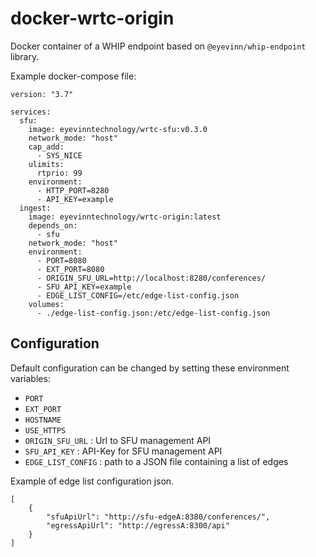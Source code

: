 # docker-wrtc-origin

Docker container of a WHIP endpoint based on `@eyevinn/whip-endpoint` library.

Example docker-compose file:

```
version: "3.7"

services:
  sfu:
    image: eyevinntechnology/wrtc-sfu:v0.3.0
    network_mode: "host"
    cap_add:
      - SYS_NICE
    ulimits:
      rtprio: 99
    environment:
      - HTTP_PORT=8280
      - API_KEY=example
  ingest:
    image: eyevinntechnology/wrtc-origin:latest
    depends_on:
      - sfu
    network_mode: "host"
    environment:
      - PORT=8080
      - EXT_PORT=8080
      - ORIGIN_SFU_URL=http://localhost:8280/conferences/
      - SFU_API_KEY=example
      - EDGE_LIST_CONFIG=/etc/edge-list-config.json
    volumes:
      - ./edge-list-config.json:/etc/edge-list-config.json
```

## Configuration

Default configuration can be changed by setting these environment variables:
- `PORT`
- `EXT_PORT`
- `HOSTNAME`
- `USE_HTTPS`
- `ORIGIN_SFU_URL` : Url to SFU management API
- `SFU_API_KEY` : API-Key for SFU management API
- `EDGE_LIST_CONFIG` : path to a JSON file containing a list of edges

Example of edge list configuration json.

```
[
    { 
        "sfuApiUrl": "http://sfu-edgeA:8380/conferences/", 
        "egressApiUrl": "http://egressA:8300/api"
    }
]
```

